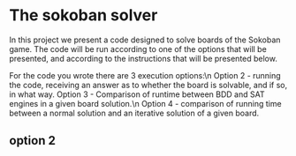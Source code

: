 # The sokoban solver
In this project we present a code designed to solve boards of the Sokoban game.
The code will be run according to one of the options that will be presented, and according to the instructions that will be presented below.

For the code you wrote there are 3 execution options:\n
Option 2 - running the code, receiving an answer as to whether the board is solvable, and if so, in what way.
Option 3 - Comparison of runtime between BDD and SAT engines in a given board solution.\n
Option 4 - comparison of running time between a normal solution and an iterative solution of a given board.

## option 2




